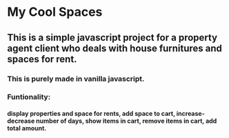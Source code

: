 # My Cool Spaces

## This is a simple javascript project for a property agent client who deals with house furnitures and spaces for rent.

### This is purely made in vanilla javascript.

### Funtionality:

#### display properties and space for rents, add space to cart, increase-decrease number of days, show items in cart, remove items in cart, add total amount.
